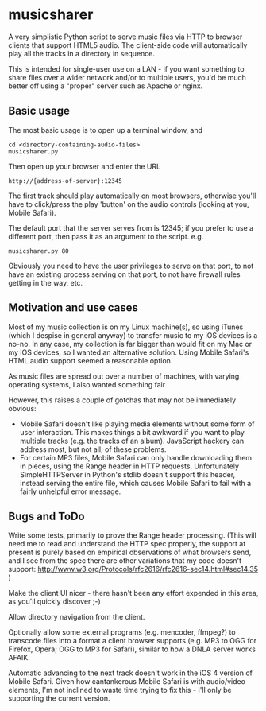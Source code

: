 # musicsharer

A very simplistic Python script to serve music files via HTTP to
browser clients that support HTML5 audio.  The client-side code will
automatically play all the tracks in a directory in sequence.

This is intended for single-user use on a LAN - if you want something
to share files over a wider network and/or to multiple users, you'd be
much better off using a "proper" server such as Apache or nginx.

## Basic usage

The most basic usage is to open up a terminal window, and

    cd <directory-containing-audio-files>
    musicsharer.py

Then open up your browser and enter the URL

    http://{address-of-server}:12345

The first track should play automatically on most browsers, otherwise you'll
have to click/press the play 'button' on the audio controls (looking at you,
Mobile Safari).

The default port that the server serves from is 12345; if you prefer to
use a different port, then pass it as an argument to the script.  e.g.

    musicsharer.py 80

Obviously you need to have the user privileges to serve on that port, to
not have an existing process serving on that port, to not have firewall
rules getting in the way, etc.

## Motivation and use cases

Most of my music collection is on my Linux machine(s), so using iTunes
(which I despise in general anyway) to transfer music to my iOS devices
is a no-no.  In any case, my collection is far bigger than would fit on my
Mac or my iOS devices, so I wanted an alternative solution.  Using Mobile
Safari's HTML audio support seemed a reasonable option.

As music files are spread out over a number of machines, with varying
operating systems, I also wanted something fair

However, this raises a couple of gotchas that may not be immediately
obvious:

* Mobile Safari doesn't like playing media elements without some form
  of user interaction.  This makes things a bit awkward if you want to
  play multiple tracks (e.g. the tracks of an album).  JavaScript hackery
  can address most, but not all, of these problems.
* For certain MP3 files, Mobile Safari can only handle downloading them
  in pieces, using the Range header in HTTP requests.  Unfortunately
  SimpleHTTPServer in Python's stdlib doesn't support this header, instead
  serving the entire file, which causes Mobile Safari to fail with a fairly
  unhelpful error message.

## Bugs and ToDo

Write some tests, primarily to prove the Range header processing.  (This
will need me to read and understand the HTTP spec properly, the support at
present is purely based on empirical observations of what browsers send, and
I see from the spec there are other variations that my code doesn't support:
http://www.w3.org/Protocols/rfc2616/rfc2616-sec14.html#sec14.35 )

Make the client UI nicer - there hasn't been any effort expended in this area,
as you'll quickly discover ;-)

Allow directory navigation from the client.

Optionally allow some external programs (e.g. mencoder, ffmpeg?) to transcode
files into a format a client browser supports (e.g. MP3 to OGG for Firefox,
Opera; OGG to MP3 for Safari), similar to how a DNLA server works AFAIK.

Automatic advancing to the next track doesn't work in the iOS 4 version of
Mobile Safari.  Given how cantankerous Mobile Safari is with audio/video
elements, I'm not inclined to waste time trying to fix this - I'll only be
supporting the current version.

